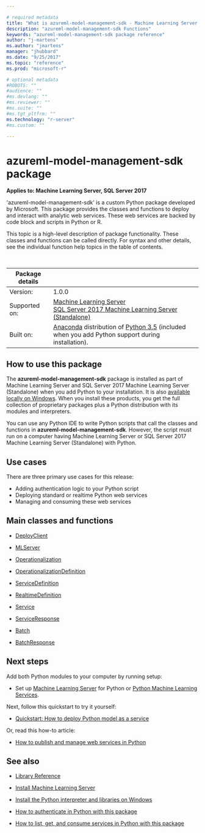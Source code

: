 ```yaml
---

# required metadata
title: "What is azureml-model-management-sdk - Machine Learning Server | Microsoft Docs"
description: "azureml-model-management-sdk Functions"
keywords: "azureml-model-management-sdk package reference"
author: "j-martens"
ms.author: "jmartens"
manager: "jhubbard"
ms.date: "9/25/2017"
ms.topic: "reference"
ms.prod: "microsoft-r"

# optional metadata
#ROBOTS: ""
#audience: ""
#ms.devlang: ""
#ms.reviewer: ""
#ms.suite: ""
#ms.tgt_pltfrm: ""
ms.technology: "r-server"
#ms.custom: ""

---
```


# azureml-model-management-sdk package
 
**Applies to:  Machine Learning Server, SQL Server 2017**

'azureml-model-management-sdk' is a custom Python package developed by Microsoft. This package provides the classes and functions to deploy and interact with analytic web services. These web services are backed by code block and scripts in Python or R.  

This topic is a high-level description of package functionality. These classes and functions can be called directly. For syntax and other details, see the individual function help topics in the table of contents.

<br/>

| Package details | |
|--------|-|
| Version: |  1.0.0 |
| Supported on: | [Machine Learning Server](../../what-is-machine-learning-server.md) </br>[SQL Server 2017 Machine Learning Server (Standalone)](https://docs.microsoft.com/sql/advanced-analytics/r/r-server-standalone#whats-new-in-microsoft-machine-learning-server) |
| Built on: | [Anaconda](https://www.continuum.io/why-anaconda) distribution of [Python 3.5](https://www.python.org/doc) (included when you add Python support during installation). |


## How to use this package

The **azureml-model-management-sdk** package is installed as part of Machine Learning Server and SQL Server 2017 Machine Learning Server (Standalone) when you add Python to your installation. It is also [available locally on Windows](../../install/python-libraries-interpreter.md).  When you install these products, you get the full collection of proprietary packages plus a Python distribution with its modules and interpreters. 

You can use any Python IDE to write Python scripts that call the classes and functions in **azureml-model-management-sdk**. However, the script must run on a computer having Machine Learning Server or SQL Server 2017 Machine Learning Server (Standalone) with Python.

## Use cases

There are three primary use cases for this release: 

+ Adding authentication logic to your Python script
+ Deploying standard or realtime Python web services
+ Managing and consuming these web services

## Main classes and functions

* [DeployClient](deploy-client.md) 

* [MLServer](mlserver.md) 

* [Operationalization](operationalization.md) 

* [OperationalizationDefinition](operationalization-definition.md) 

* [ServiceDefinition](service-definition.md) 

* [RealtimeDefinition](realtime-definition.md) 

* [Service](service.md) 

* [ServiceResponse](service-response.md) 

* [Batch](batch.md) 

* [BatchResponse](batch-response.md) 




## Next steps

Add both Python modules to your computer by running setup: 

+ Set up [Machine Learning Server](../../install/machine-learning-server-install.md) for Python or [Python Machine Learning Services](https://docs.microsoft.com/sql/advanced-analytics/python/setup-python-machine-learning-services).

Next, follow this quickstart to try it yourself:

+ [Quickstart: How to deploy Python model as a service](../../operationalize/python/quickstart-deploy-python-web-service.md) 

Or, read this how-to article:
+ [How to publish and manage web services in Python](../../operationalize/python/how-to-deploy-manage-web-services.md)


## See also

+ [Library Reference](../introducing-python-package-reference.md)

+ [Install Machine Learning Server](../../what-is-machine-learning-server.md)

+ [Install the Python interpreter and libraries on Windows](../../install/python-libraries-interpreter.md)

+ [How to authenticate in Python with this package](../../operationalize/python/how-to-authenticate-in-python.md)

+ [How to list, get, and consume services in Python with this package](../../operationalize/python/how-to-consume-web-services.md)